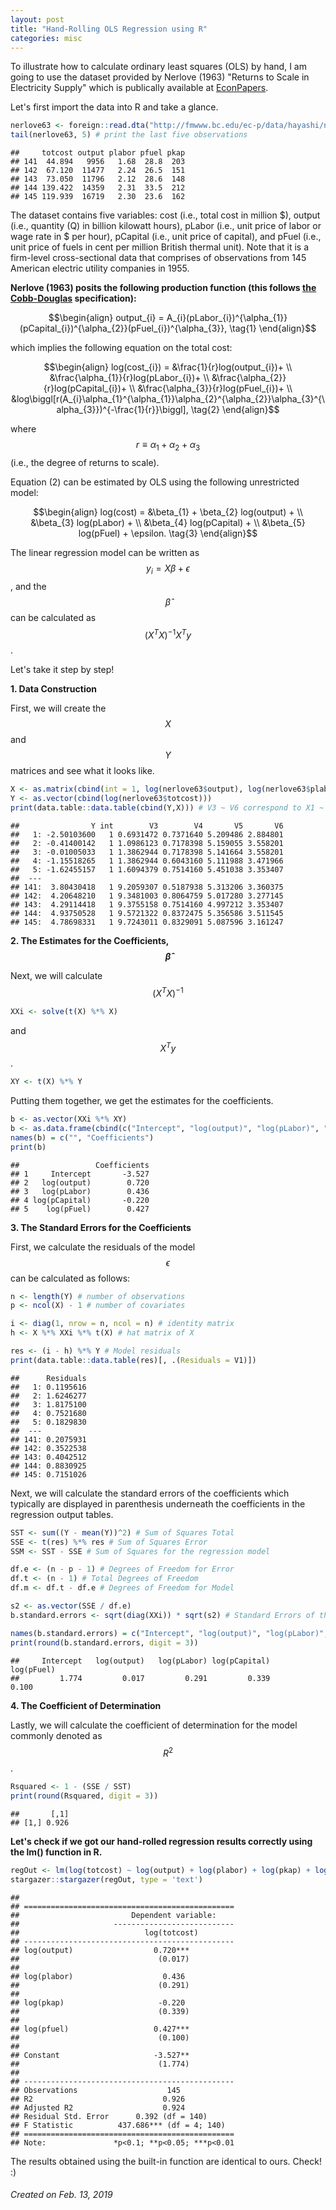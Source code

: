```yaml
---
layout: post
title: "Hand-Rolling OLS Regression using R"
categories: misc
---
```


To illustrate how to calculate ordinary least squares (OLS) by hand, I am going to use the dataset provided by Nerlove (1963) "Returns to Scale in Electricity Supply" which is publically available at [EconPapers](https://econpapers.repec.org/paper/bocbocins/nerlove63.htm).

Let's first import the data into R and take a glance.


```r
nerlove63 <- foreign::read.dta("http://fmwww.bc.edu/ec-p/data/hayashi/nerlove63.dta")
tail(nerlove63, 5) # print the last five observations 
```

```
##     totcost output plabor pfuel pkap
## 141  44.894   9956   1.68  28.8  203
## 142  67.120  11477   2.24  26.5  151
## 143  73.050  11796   2.12  28.6  148
## 144 139.422  14359   2.31  33.5  212
## 145 119.939  16719   2.30  23.6  162
```

The dataset contains five variables: cost (i.e., total cost in million \$), output (i.e., quantity (Q) in billion kilowatt hours), pLabor (i.e., unit price of labor or wage rate in \$ per hour), pCapital (i.e., unit price of capital), and pFuel (i.e., unit price of fuels in cent per million British thermal unit). Note that it is a firm-level cross-sectional data that comprises of observations from 145 American electric utility companies in 1955.

__Nerlove (1963) posits the following production function (this follows [the Cobb-Douglas](https://en.wikipedia.org/wiki/Cobb%E2%80%93Douglas_production_function) specification):__

$$\begin{align}
output_{i} = A_{i}(pLabor_{i})^{\alpha_{1}}(pCapital_{i})^{\alpha_{2}}(pFuel_{i})^{\alpha_{3}}, \tag{1}
\end{align}$$

which implies the following equation on the total cost:

$$\begin{align}
log(cost_{i}) = &\frac{1}{r}log(output_{i})+ \\
&\frac{\alpha_{1}}{r}log(pLabor_{i})+ \\
&\frac{\alpha_{2}}{r}log(pCapital_{i})+ \\
&\frac{\alpha_{3}}{r}log(pFuel_{i})+ \\
&log\biggl[r(A_{i}\alpha_{1}^{\alpha_{1}}\alpha_{2}^{\alpha_{2}}\alpha_{3}^{\alpha_{3}})^{-\frac{1}{r}}\biggl], \tag{2}
\end{align}$$

where $$r \equiv \alpha_{1} + \alpha_{2} + \alpha_{3}$$ (i.e., the degree of returns to scale).

Equation (2) can be estimated by OLS using the following unrestricted model:

$$\begin{align}
log(cost) = &\beta_{1} + \beta_{2} log(output) + \\
&\beta_{3} log(pLabor) + \\
&\beta_{4} log(pCapital) + \\
&\beta_{5} log(pFuel) + \epsilon. \tag{3}
\end{align}$$

The linear regression model can be written as $$y_{i} = X\beta+\epsilon$$, and the $$\hat\beta$$ can be calculated as $$(X^{T}X)^{-1}X^{T}y$$.

Let's take it step by step! 


__1. Data Construction__

First, we will create the $$X$$ and $$Y$$ matrices and see what it looks like.

```r
X <- as.matrix(cbind(int = 1, log(nerlove63$output), log(nerlove63$plabor), log(nerlove63$pkap), log(nerlove63$pfuel)))
Y <- as.vector(cbind(log(nerlove63$totcost)))
print(data.table::data.table(cbind(Y,X))) # V3 ~ V6 correspond to X1 ~ X4, respectively
```

```
##                Y int        V3        V4       V5       V6
##   1: -2.50103600   1 0.6931472 0.7371640 5.209486 2.884801
##   2: -0.41400142   1 1.0986123 0.7178398 5.159055 3.558201
##   3: -0.01005033   1 1.3862944 0.7178398 5.141664 3.558201
##   4: -1.15518265   1 1.3862944 0.6043160 5.111988 3.471966
##   5: -1.62455157   1 1.6094379 0.7514160 5.451038 3.353407
##  ---                                                      
## 141:  3.80430418   1 9.2059307 0.5187938 5.313206 3.360375
## 142:  4.20648210   1 9.3481003 0.8064759 5.017280 3.277145
## 143:  4.29114418   1 9.3755158 0.7514160 4.997212 3.353407
## 144:  4.93750528   1 9.5721322 0.8372475 5.356586 3.511545
## 145:  4.78698331   1 9.7243011 0.8329091 5.087596 3.161247
```


__2. The Estimates for the Coefficients, $$\hat\beta$$__

Next, we will calculate $$(X^{T}X)^{-1}$$

```r
XXi <- solve(t(X) %*% X)
```

and $$X^{T}y$$.

```r
XY <- t(X) %*% Y
```

Putting them together, we get the estimates for the coefficients.

```r
b <- as.vector(XXi %*% XY)
b <- as.data.frame(cbind(c("Intercept", "log(output)", "log(pLabor)", "log(pCapital)", "log(pFuel)"), format(b, digits = 3)))
names(b) = c("", "Coefficients")
print(b)
```

```
##                 Coefficients
## 1     Intercept       -3.527
## 2   log(output)        0.720
## 3   log(pLabor)        0.436
## 4 log(pCapital)       -0.220
## 5    log(pFuel)        0.427
```


__3. The Standard Errors for the Coefficients__

First, we calculate the residuals of the model $$\epsilon$$ can be calculated as follows:

```r
n <- length(Y) # number of observations
p <- ncol(X) - 1 # number of covariates

i <- diag(1, nrow = n, ncol = n) # identity matrix
h <- X %*% XXi %*% t(X) # hat matrix of X

res <- (i - h) %*% Y # Model residuals
print(data.table::data.table(res)[, .(Residuals = V1)])
```

```
##      Residuals
##   1: 0.1195616
##   2: 1.6246277
##   3: 1.8175100
##   4: 0.7521680
##   5: 0.1829830
##  ---          
## 141: 0.2075931
## 142: 0.3522538
## 143: 0.4042512
## 144: 0.8830925
## 145: 0.7151026
```

Next, we will calculate the standard errors of the coefficients which typically are displayed in parenthesis underneath the coefficients in the regression output tables.

```r
SST <- sum((Y - mean(Y))^2) # Sum of Squares Total
SSE <- t(res) %*% res # Sum of Squares Error
SSM <- SST - SSE # Sum of Squares for the regression model

df.e <- (n - p - 1) # Degrees of Freedom for Error
df.t <- (n - 1) # Total Degrees of Freedom
df.m <- df.t - df.e # Degrees of Freedom for Model

s2 <- as.vector(SSE / df.e)
b.standard.errors <- sqrt(diag(XXi)) * sqrt(s2) # Standard Errors of the Coefficients

names(b.standard.errors) = c("Intercept", "log(output)", "log(pLabor)", "log(pCapital)", "log(pFuel)")
print(round(b.standard.errors, digit = 3))
```

```
##     Intercept   log(output)   log(pLabor) log(pCapital)    log(pFuel) 
##         1.774         0.017         0.291         0.339         0.100
```


__4. The Coefficient of Determination__

Lastly, we will calculate the coefficient of determination for the model commonly denoted as $$R^{2}$$.

```r
Rsquared <- 1 - (SSE / SST)
print(round(Rsquared, digit = 3))
```

```
##       [,1]
## [1,] 0.926
```

__Let's check if we got our hand-rolled regression results correctly using the lm() function in R.__

```r
regOut <- lm(log(totcost) ~ log(output) + log(plabor) + log(pkap) + log(pfuel), data = nerlove63)
stargazer::stargazer(regOut, type = 'text')
```

```
## 
## ===============================================
##                         Dependent variable:    
##                     ---------------------------
##                            log(totcost)        
## -----------------------------------------------
## log(output)                  0.720***          
##                               (0.017)          
##                                                
## log(plabor)                    0.436           
##                               (0.291)          
##                                                
## log(pkap)                     -0.220           
##                               (0.339)          
##                                                
## log(pfuel)                   0.427***          
##                               (0.100)          
##                                                
## Constant                     -3.527**          
##                               (1.774)          
##                                                
## -----------------------------------------------
## Observations                    145            
## R2                             0.926           
## Adjusted R2                    0.924           
## Residual Std. Error      0.392 (df = 140)      
## F Statistic          437.686*** (df = 4; 140)  
## ===============================================
## Note:               *p<0.1; **p<0.05; ***p<0.01
```

The results obtained using the built-in function are identical to ours. Check! :)

###### Created on Feb. 13, 2019

